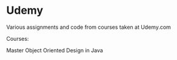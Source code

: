 # Udemy

Various assignments and code from courses taken at Udemy.com

Courses:

Master Object Oriented Design in Java
